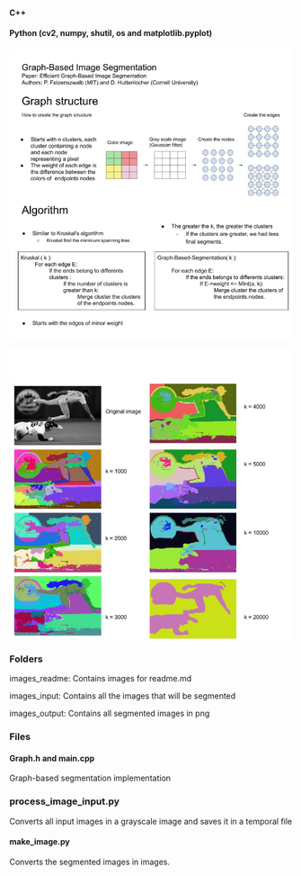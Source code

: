 #### C++
#### Python (cv2, numpy, shutil, os and matplotlib.pyplot)

![](images_readme/Graph_based_segmentation_ENG_1.jpg)


![](images_readme/Graph_based_segmentation_ENG_2.jpg)




### Folders
images_readme: Contains images for readme.md 

images_input: Contains all the images that will be segmented 

images_output: Contains all segmented images in png 


### Files
#### Graph.h and main.cpp
Graph-based segmentation implementation

### process_image_input.py
Converts all input images in a grayscale image and saves it in a temporal file

#### make_image.py
Converts the segmented images in images.
